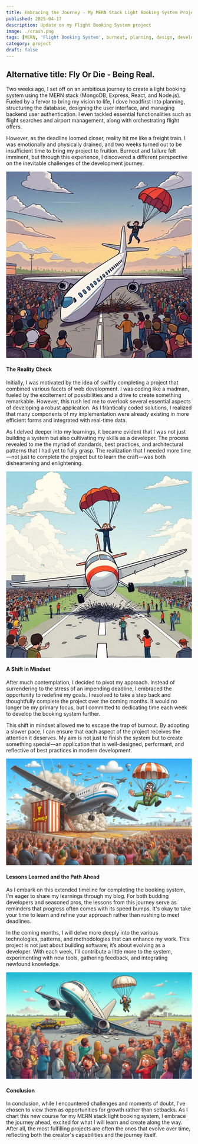 ```yaml
---
title: Embracing the Journey - My MERN Stack Light Booking System Project 🚀
published: 2025-04-17
description: Update on my Flight Booking System project
image: ./crash.png
tags: [MERN, 'Flight Booking System', burnout, planning, design, development, coding]
category: project
draft: false
---
```


## Alternative title: Fly Or Die - Being Real.

Two weeks ago, I set off on an ambitious journey to create a light booking system using the MERN stack (MongoDB, Express, React, and Node.js). Fueled by a fervor to bring my vision to life, I dove headfirst into planning, structuring the database, designing the user interface, and managing backend user authentication. I even tackled essential functionalities such as flight searches and airport management, along with orchestrating flight offers.

However, as the deadline loomed closer, reality hit me like a freight train. I was emotionally and physically drained, and two weeks turned out to be insufficient time to bring my project to fruition. Burnout and failure felt imminent, but through this experience, I discovered a different perspective on the inevitable challenges of the development journey.

![crash cartoon](./crash-1.png)

#### The Reality Check

Initially, I was motivated by the idea of swiftly completing a project that combined various facets of web development. I was coding like a madman, fueled by the excitement of possibilities and a drive to create something remarkable. However, this rush led me to overlook several essential aspects of developing a robust application. As I frantically coded solutions, I realized that many components of my implementation were already existing in more efficient forms and integrated with real-time data.

As I delved deeper into my learnings, it became evident that I was not just building a system but also cultivating my skills as a developer. The process revealed to me the myriad of standards, best practices, and architectural patterns that I had yet to fully grasp. The realization that I needed more time—not just to complete the project but to learn the craft—was both disheartening and enlightening.

![crash cartoon](./crash-2.png)

#### A Shift in Mindset

After much contemplation, I decided to pivot my approach. Instead of surrendering to the stress of an impending deadline, I embraced the opportunity to redefine my goals. I resolved to take a step back and thoughtfully complete the project over the coming months. It would no longer be my primary focus, but I committed to dedicating time each week to develop the booking system further.

This shift in mindset allowed me to escape the trap of burnout. By adopting a slower pace, I can ensure that each aspect of the project receives the attention it deserves. My aim is not just to finish the system but to create something special—an application that is well-designed, performant, and reflective of best practices in modern development.

![crash cartoon](./crash-3.jpeg)

#### Lessons Learned and the Path Ahead

As I embark on this extended timeline for completing the booking system, I’m eager to share my learnings through my blog. For both budding developers and seasoned pros, the lessons from this journey serve as reminders that progress often comes with its speed bumps. It's okay to take your time to learn and refine your approach rather than rushing to meet deadlines.

In the coming months, I will delve more deeply into the various technologies, patterns, and methodologies that can enhance my work. This project is not just about building software; it’s about evolving as a developer. With each week, I’ll contribute a little more to the system, experimenting with new tools, gathering feedback, and integrating newfound knowledge.

![crash cartoon](./crash-4.jpeg)

#### Conclusion
In conclusion, while I encountered challenges and moments of doubt, I’ve chosen to view them as opportunities for growth rather than setbacks. As I chart this new course for my MERN stack light booking system, I embrace the journey ahead, excited for what I will learn and create along the way. After all, the most fulfilling projects are often the ones that evolve over time, reflecting both the creator's capabilities and the journey itself.